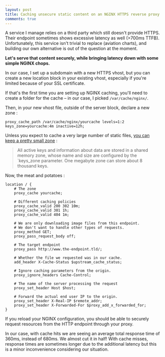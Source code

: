 ```yaml
---
layout: post
title: Caching unsecure static content on an NGINX HTTPS reverse proxy
comments: true
---
```


A service I manage relies on a third party which still doesn't provide HTTPS. Their endpoint sometimes shows excessive latency as well (>700ms TTFB). Unfortunately, this service isn't trivial to replace (aviation charts), and building our own alternative is out of the question at the moment.

**Let's serve that content securely, while bringing latency down with some simple NGINX chops.**

In our case, I set up a subdomain with a new HTTPS vhost, but you can create a new location block in your existing vhost, especially if you're limited because of your SSL certificate.

If that's the first time you are setting up NGINX caching, you'll need to create a folder for the cache – in our case, I picked `/var/cache/nginx/`.

Then, in your new vhost file, outside of the server block, declare a new zone :

```nginx
proxy_cache_path /var/cache/nginx/yourcache levels=1:2 keys_zone=yourcache:4m inactive=12h;
```

Unless you expect to cache a very large number of static files, [you can keep a pretty small zone](http://nginx.org/en/docs/http/ngx_http_proxy_module.html#proxy_cache_path) :

> All active keys and information about data are stored in a shared memory zone, whose name and size are configured by the `keys_zone parameter. One megabyte zone can store about 8 thousand keys.

Now, the meat and potatoes :

```nginx
location / {
	# The zone
	proxy_cache yourcache;

	# Different caching policies
	proxy_cache_valid 200 302 10m;
	proxy_cache_valid 301 1h;
	proxy_cache_valid 404 1m;

	# We are only downloading image files from this endpoint.
	# We don't want to handle other types of requests.
	proxy_method GET;
	proxy_pass_request_body off;

	# The target endpoint
	proxy_pass http://www.the-endpoint.tld/;

	# Whether the file we requested was in our cache.
	add_header X-Cache-Status $upstream_cache_status;

	# Ignore caching parameters from the origin.
	proxy_ignore_headers Cache-Control;

	# The name of the server processing the request
	proxy_set_header Host $host;

	# Forward the actual end user IP to the origin.
	proxy_set_header X-Real-IP $remote_addr;
	proxy_set_header X-Forwarded-For $proxy_add_x_forwarded_for;
}
```

If you reload your NGINX configuration, you should be able to securely request resources from the HTTP endpoint through your proxy.

In our case, with cache hits we are seeing an average total response time of 360ms, instead of 680ms. We almost cut it in half! With cache misses, response times are sometimes longer due to the additional latency but this is a minor inconvenience considering our situation.
